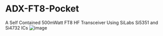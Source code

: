 # ADX-FT8-Pocket
A Self Contained 500mWatt FT8 HF Transceiver Using SiLabs Si5351 and Si4732 ICs
![image](https://user-images.githubusercontent.com/1590750/224423695-0d382786-d8b4-4ef3-8691-022ab7035e46.png)

